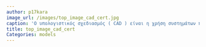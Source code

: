 ```yaml
---
author: p17kara
image_url: /images/top_image_cad_cert.jpg
caption: 'Ο υπολογιστικός σχεδιασμός ( CAD ) είναι η χρήση συστημάτων πληροφορικής (ήσταθμοί εργασίας ) για να βοηθήσουν στη δημιουργία, τροποποίηση, ανάλυση ή βελτιστοποίηση ενός σχεδίου . Το λογισμικό CAD χρησιμοποιείται για να αυξήσει την παραγωγικότητα του σχεδιαστή, να βελτιώσει την ποιότητα του σχεδιασμού, να βελτιώσει τις επικοινωνίες μέσω τεκμηρίωσης και να δημιουργήσει μια βάση δεδομένων για την κατασκευή.'
title: top_image_cad_cert
Categories: models
---
```

